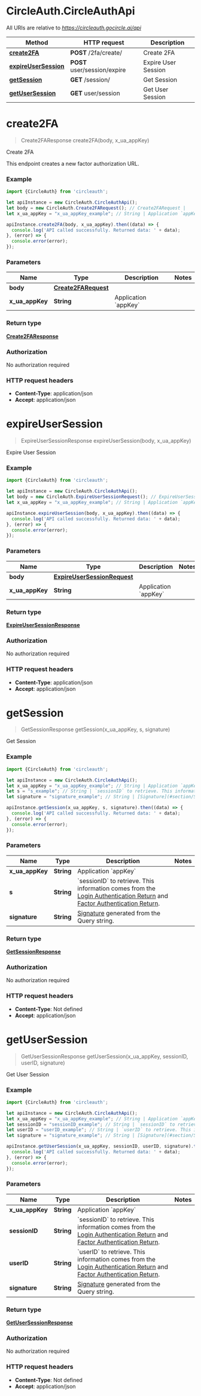 # CircleAuth.CircleAuthApi

All URIs are relative to *https://circleauth.gocircle.ai/api*

Method | HTTP request | Description
------------- | ------------- | -------------
[**create2FA**](CircleAuthApi.md#create2FA) | **POST** /2fa/create/ | Create 2FA
[**expireUserSession**](CircleAuthApi.md#expireUserSession) | **POST** user/session/expire | Expire User Session
[**getSession**](CircleAuthApi.md#getSession) | **GET** /session/ | Get Session
[**getUserSession**](CircleAuthApi.md#getUserSession) | **GET** user/session | Get User Session

<a name="create2FA"></a>
# **create2FA**
> Create2FAResponse create2FA(body, x_ua_appKey)

Create 2FA

This endpoint creates a new factor authorization URL.

### Example
```javascript
import {CircleAuth} from 'circleauth';

let apiInstance = new CircleAuth.CircleAuthApi();
let body = new CircleAuth.Create2FARequest(); // Create2FARequest | 
let x_ua_appKey = "x_ua_appKey_example"; // String | Application `appKey`

apiInstance.create2FA(body, x_ua_appKey).then((data) => {
  console.log('API called successfully. Returned data: ' + data);
}, (error) => {
  console.error(error);
});

```

### Parameters

Name | Type | Description  | Notes
------------- | ------------- | ------------- | -------------
 **body** | [**Create2FARequest**](Create2FARequest.md)|  | 
 **x_ua_appKey** | **String**| Application &#x60;appKey&#x60; | 

### Return type

[**Create2FAResponse**](Create2FAResponse.md)

### Authorization

No authorization required

### HTTP request headers

 - **Content-Type**: application/json
 - **Accept**: application/json

<a name="expireUserSession"></a>
# **expireUserSession**
> ExpireUserSessionResponse expireUserSession(body, x_ua_appKey)

Expire User Session

### Example
```javascript
import {CircleAuth} from 'circleauth';

let apiInstance = new CircleAuth.CircleAuthApi();
let body = new CircleAuth.ExpireUserSessionRequest(); // ExpireUserSessionRequest | 
let x_ua_appKey = "x_ua_appKey_example"; // String | Application `appKey`

apiInstance.expireUserSession(body, x_ua_appKey).then((data) => {
  console.log('API called successfully. Returned data: ' + data);
}, (error) => {
  console.error(error);
});

```

### Parameters

Name | Type | Description  | Notes
------------- | ------------- | ------------- | -------------
 **body** | [**ExpireUserSessionRequest**](ExpireUserSessionRequest.md)|  | 
 **x_ua_appKey** | **String**| Application &#x60;appKey&#x60; | 

### Return type

[**ExpireUserSessionResponse**](ExpireUserSessionResponse.md)

### Authorization

No authorization required

### HTTP request headers

 - **Content-Type**: application/json
 - **Accept**: application/json

<a name="getSession"></a>
# **getSession**
> GetSessionResponse getSession(x_ua_appKey, s, signature)

Get Session

### Example
```javascript
import {CircleAuth} from 'circleauth';

let apiInstance = new CircleAuth.CircleAuthApi();
let x_ua_appKey = "x_ua_appKey_example"; // String | Application `appKey`
let s = "s_example"; // String | `sessionID` to retrieve. This information comes from the [Login Authentication Return](#section/Login-Authentication) and [Factor Authentication Return](#section/Factor-Authentication).
let signature = "signature_example"; // String | [Signature](#section/Signature) generated from the Query string.

apiInstance.getSession(x_ua_appKey, s, signature).then((data) => {
  console.log('API called successfully. Returned data: ' + data);
}, (error) => {
  console.error(error);
});

```

### Parameters

Name | Type | Description  | Notes
------------- | ------------- | ------------- | -------------
 **x_ua_appKey** | **String**| Application &#x60;appKey&#x60; | 
 **s** | **String**| &#x60;sessionID&#x60; to retrieve. This information comes from the [Login Authentication Return](#section/Login-Authentication) and [Factor Authentication Return](#section/Factor-Authentication). | 
 **signature** | **String**| [Signature](#section/Signature) generated from the Query string. | 

### Return type

[**GetSessionResponse**](GetSessionResponse.md)

### Authorization

No authorization required

### HTTP request headers

 - **Content-Type**: Not defined
 - **Accept**: application/json

<a name="getUserSession"></a>
# **getUserSession**
> GetUserSessionResponse getUserSession(x_ua_appKey, sessionID, userID, signature)

Get User Session

### Example
```javascript
import {CircleAuth} from 'circleauth';

let apiInstance = new CircleAuth.CircleAuthApi();
let x_ua_appKey = "x_ua_appKey_example"; // String | Application `appKey`
let sessionID = "sessionID_example"; // String | `sessionID` to retrieve. This information comes from the [Login Authentication Return](#section/Login-Authentication) and [Factor Authentication Return](#section/Factor-Authentication).
let userID = "userID_example"; // String | `userID` to retrieve. This information comes from the [Login Authentication Return](#section/Login-Authentication) and [Factor Authentication Return](#section/Factor-Authentication).
let signature = "signature_example"; // String | [Signature](#section/Signature) generated from the Query string.

apiInstance.getUserSession(x_ua_appKey, sessionID, userID, signature).then((data) => {
  console.log('API called successfully. Returned data: ' + data);
}, (error) => {
  console.error(error);
});

```

### Parameters

Name | Type | Description  | Notes
------------- | ------------- | ------------- | -------------
 **x_ua_appKey** | **String**| Application &#x60;appKey&#x60; | 
 **sessionID** | **String**| &#x60;sessionID&#x60; to retrieve. This information comes from the [Login Authentication Return](#section/Login-Authentication) and [Factor Authentication Return](#section/Factor-Authentication). | 
 **userID** | **String**| &#x60;userID&#x60; to retrieve. This information comes from the [Login Authentication Return](#section/Login-Authentication) and [Factor Authentication Return](#section/Factor-Authentication). | 
 **signature** | **String**| [Signature](#section/Signature) generated from the Query string. | 

### Return type

[**GetUserSessionResponse**](GetUserSessionResponse.md)

### Authorization

No authorization required

### HTTP request headers

 - **Content-Type**: Not defined
 - **Accept**: application/json

